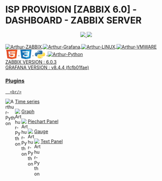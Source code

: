 # ISP PROVISION [ZABBIX 6.0] - DASHBOARD - ZABBIX SERVER

<div align="center">
  <a href="https://github.com/ispprovision">
  <img height="180em" src="https://github-readme-stats.vercel.app/api?username=ispprovision&show_icons=true&theme=dracula&include_all_commits=true&count_private=true"/>
  <img height="180em" src="https://github-readme-stats.vercel.app/api/top-langs/?username=ispprovision&layout=compact&langs_count=7&theme=dracula"/>
</div>
<div style="display: inline_block"><br>
  <img align="center" alt="Arthur-ZABBIX" height="" width="" src="https://www.vectorlogo.zone/logos/zabbix/zabbix-ar21.svg">
  <img align="center" alt="Arthur-Grafana" height="" width="" src="https://www.vectorlogo.zone/logos/grafana/grafana-ar21.svg">
  <img align="center" alt="Arthur-LINUX" height="" width="" src="https://www.vectorlogo.zone/logos/linux/linux-ar21.svg">
  <img align="center" alt="Arthur-VMWARE" height="" width="70" src="https://upload.wikimedia.org/wikipedia/commons/1/11/VMware_logo.svg">
  <img align="center" alt="Arthur-HTML" height="30" width="40" src="https://raw.githubusercontent.com/devicons/devicon/master/icons/html5/html5-original.svg">
  <img align="center" alt="Arthur-CSS" height="30" width="40" src="https://raw.githubusercontent.com/devicons/devicon/master/icons/css3/css3-original.svg">
  <img align="center" alt="Arthur-Python" height="30" width="40" src="https://raw.githubusercontent.com/devicons/devicon/master/icons/python/python-original.svg">
  <img align="center" alt="Arthur-Python" height="50" width="70" src="https://www.vectorlogo.zone/logos/mysql/mysql-ar21.svg">
  </div>       
  ZABBIX VERSION : 6.0.3
  </br >
  GRAFANA VERSION : v8.4.4 (fcfb01fae)
  </br >
  
   ### Plugins
      <br/>
   
<img align="left" alt="Arthur-Python" height="" width="30" src="https://grafana.com/api/plugins/singlestat/logos/small"> <a href="https://grafana.com/docs/grafana/latest/visualizations/time-series/">Time series</a><br />

<img align="left" alt="Arthur-Python" height="" width="20" src="https://grafana.com/api/plugins/graph/logos/small"> <a href="https://grafana.com/grafana/plugins/graph/">Graph</a>

<img align="left" alt="Arthur-Python" height="" width="20" src="https://grafana.com/api/plugins/grafana-piechart-panel/logos/small"> <a href="https://grafana.com/docs/grafana/latest/visualizations/time-series/">Piechart Panel</a>

<img align="left" alt="Arthur-Python" height="" width="20" src="https://grafana.com/api/plugins/briangann-gauge-panel/logos/small"> <a href="https://grafana.com/grafana/plugins/briangann-gauge-panel//">Gauge</a>

<img align="left" alt="Arthur-Python" height="" width="20" src="https://grafana.com/api/plugins/text/logos/small"> <a href="https://grafana.com/grafana/plugins/text/">Text Panel</a>

 
  
   


